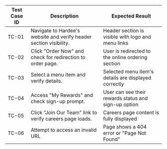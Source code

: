 | Test Case ID | Description                                                          | Expected Result                                     |
|---------------|----------------------------------------------------------------------|----------------------------------------------------|
| TC-01        | Navigate to Hardee's website and verify header section visibility.   | Header section is visible with logo and menu links |
| TC-02        | Click "Order Now" and check for redirection to order page.          | User is redirected to the online ordering section  |
| TC-03        | Select a menu item and verify details.                               | Selected menu item's details are displayed correctly |
| TC-04        | Access "My Rewards" and check sign-up prompt.                        | User can see their rewards status and sign-up option|
| TC-05        | Click "Join Our Team" link to verify careers page loads.            | Careers page content is fully displayed             |
| TC-06        | Attempt to access an invalid URL                                      | Page shows a 404 error or "Page Not Found"         
